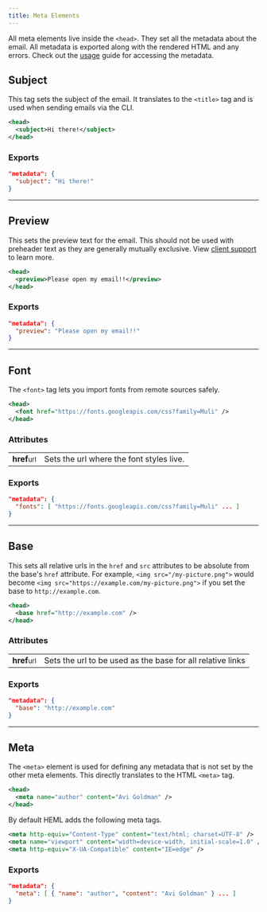 ```yaml
---
title: Meta Elements
---
```


All meta elements live inside the `<head>`. They set all the metadata about the email. All metadata is exported along with the rendered HTML and any errors. Check out the [usage](/docs/getting-started/usage) guide for accessing the metadata.

## Subject

This tag sets the subject of the email. It translates to the `<title>` tag and is used when sending emails via the CLI.

```xml
<head>
  <subject>Hi there!</subject>
</head>
```

### Exports

```json
"metadata": {
  "subject": "Hi there!"
}
```

---

## Preview

This sets the preview text for the email. This should not be used with preheader text as they are generally mutually exclusive. View [client support](https://litmus.com/blog/the-ultimate-guide-to-preview-text-support) to learn more.

```xml
<head>
  <preview>Please open my email!!</preview>
</head>
```

### Exports

```json
"metadata": {
  "preview": "Please open my email!!"
}
```

---

## Font

The `<font>` tag lets you import fonts from remote sources safely.

```xml
<head>
  <font href="https://fonts.googleapis.com/css?family=Muli" />
</head>
```


### Attributes
<div class="attributes-table">

| | |
| --- | --- |
| **href**<small>url</small> | Sets the url where the font styles live. |

</div>

### Exports

```json
"metadata": {
  "fonts": [ "https://fonts.googleapis.com/css?family=Muli" ... ]
}
```

---

## Base

This sets all relative urls in the `href` and `src` attributes to be absolute from the base's `href` attribute. For example, `<img src="/my-picture.png">` would become `<img src="https://example.com/my-picture.png">` if you set the base to `http://example.com`.

```xml
<head>
  <base href="http://example.com" />
</head>
```


### Attributes
<div class="attributes-table">

| | |
| --- | --- |
| **href**<small>url</small> | Sets the url to be used as the base for all relative links |

</div>

### Exports

```json
"metadata": {
  "base": "http://example.com"
}
```

---

## Meta

The `<meta>` element is used for defining any metadata that is not set by the other meta elements. This directly translates to the HTML `<meta>` tag.


```xml
<head>
  <meta name="author" content="Avi Goldman" />
</head>
```

By default HEML adds the following meta tags.

```xml
<meta http-equiv="Content-Type" content="text/html; charset=UTF-8" />
<meta name="viewport" content="width=device-width, initial-scale=1.0" />
<meta http-equiv="X-UA-Compatible" content="IE=edge" />
```

### Exports

```json
"metadata": {
  "meta": [ { "name": "author", "content": "Avi Goldman" } ... ]
}
```
